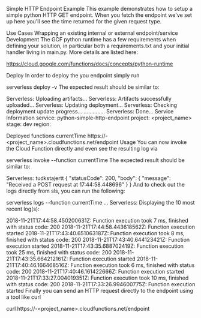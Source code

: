 Simple HTTP Endpoint Example
This example demonstrates how to setup a simple python HTTP GET endpoint. When you fetch the endpoint we've set up here you'll see the time returned for the given request type.

Use Cases
Wrapping an existing internal or external endpoint/service
Development
The GCF python runtime has a few requirements when defining your solution, in particular both a requirements.txt and your initial handler living in main.py. More details are listed here:

https://cloud.google.com/functions/docs/concepts/python-runtime

Deploy
In order to deploy the you endpoint simply run

serverless deploy -v
The expected result should be similar to:

Serverless: Uploading artifacts...
Serverless: Artifacts successfully uploaded...
Serverless: Updating deployment...
Serverless: Checking deployment update progress...
..............
Serverless: Done...
Service Information
service: python-simple-http-endpoint
project: <project_name>
stage: dev
region: <region>

Deployed functions
currentTime
  https://<region>-<project_name>.cloudfunctions.net/endpoint
Usage
You can now invoke the Cloud Function directly and even see the resulting log via

serverless invoke --function currentTime
The expected result should be similar to:

Serverless: tudkstajertt {
    "statusCode": 200,
    "body": {
        "message": "Received a POST request at 17:44:58.448696"
    }
}
And to check out the logs directly from sls, you can run the following:

serverless logs --function currentTime
...
Serverless: Displaying the 10 most recent log(s):

2018-11-21T17:44:58.450200631Z: Function execution took 7 ms, finished with status code: 200
2018-11-21T17:44:58.443618562Z: Function execution started
2018-11-21T17:43:40.651063187Z: Function execution took 8 ms, finished with status code: 200
2018-11-21T17:43:40.644123421Z: Function execution started
2018-11-21T17:43:35.688702419Z: Function execution took 25 ms, finished with status code: 200
2018-11-21T17:43:35.664212161Z: Function execution started
2018-11-21T17:40:46.166468516Z: Function execution took 6 ms, finished with status code: 200
2018-11-21T17:40:46.161422666Z: Function execution started
2018-11-21T17:33:27.004019351Z: Function execution took 10 ms, finished with status code: 200
2018-11-21T17:33:26.994600775Z: Function execution started
Finally you can send an HTTP request directly to the endpoint using a tool like curl

curl https://<region>-<project_name>.cloudfunctions.net/endpoint
